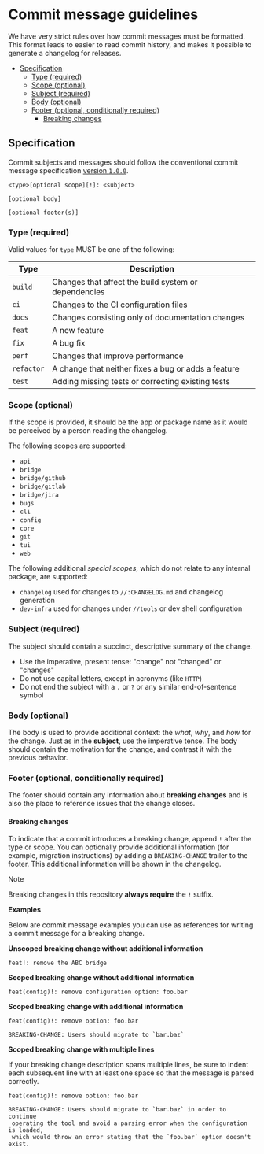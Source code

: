 # Commit message guidelines

We have very strict rules over how commit messages must be formatted. This
format leads to easier to read commit history, and makes it possible to generate
a changelog for releases.

<!-- mdformat-toc start --slug=github --maxlevel=4 --minlevel=2 -->

- [Specification](#specification)
  - [Type (required)](#type-required)
  - [Scope (optional)](#scope-optional)
  - [Subject (required)](#subject-required)
  - [Body (optional)](#body-optional)
  - [Footer (optional, conditionally required)](#footer-optional-conditionally-required)
    - [Breaking changes](#breaking-changes)

<!-- mdformat-toc end -->

## Specification<a name="specification"></a>

Commit subjects and messages should follow the conventional commit message
specification [version `1.0.0`][cc-1.0.0].

```
<type>[optional scope][!]: <subject>

[optional body]

[optional footer(s)]
```

### Type (required)<a name="type-required"></a>

Valid values for `type` MUST be one of the following:

| Type       | Description                                          |
| ---------- | ---------------------------------------------------- |
| `build`    | Changes that affect the build system or dependencies |
| `ci`       | Changes to the CI configuration files                |
| `docs`     | Changes consisting only of documentation changes     |
| `feat`     | A new feature                                        |
| `fix`      | A bug fix                                            |
| `perf`     | Changes that improve performance                     |
| `refactor` | A change that neither fixes a bug or adds a feature  |
| `test`     | Adding missing tests or correcting existing tests    |

### Scope (optional)<a name="scope-optional"></a>

If the scope is provided, it should be the app or package name as it would be
perceived by a person reading the changelog.

The following scopes are supported:

- `api`
- `bridge`
- `bridge/github`
- `bridge/gitlab`
- `bridge/jira`
- `bugs`
- `cli`
- `config`
- `core`
- `git`
- `tui`
- `web`

The following additional _special scopes_, which do not relate to any internal
package, are supported:

- `changelog` used for changes to `//:CHANGELOG.md` and changelog generation
- `dev-infra` used for changes under `//tools` or dev shell configuration

### Subject (required)<a name="subject-required"></a>

The subject should contain a succinct, descriptive summary of the change.

- Use the imperative, present tense: "change" not "changed" or "changes"
- Do not use capital letters, except in acronyms (like `HTTP`)
- Do not end the subject with a `.` or `?` or any similar end-of-sentence symbol

### Body (optional)<a name="body-optional"></a>

The body is used to provide additional context: the _what_, _why_, and _how_ for
the change. Just as in the **subject**, use the imperative tense. The body
should contain the motivation for the change, and contrast it with the previous
behavior.

### Footer (optional, conditionally required)<a name="footer-optional-conditionally-required"></a>

The footer should contain any information about **breaking changes** and is also
the place to reference issues that the change closes.

#### Breaking changes<a name="breaking-changes"></a>

To indicate that a commit introduces a breaking change, append `!` after the
type or scope. You can optionally provide additional information (for example,
migration instructions) by adding a `BREAKING-CHANGE` trailer to the footer.
This additional information will be shown in the changelog.

> [!NOTE]
> Breaking changes in this repository **always require** the `!` suffix.

**Examples**

Below are commit message examples you can use as references for writing a commit
message for a breaking change.

**Unscoped breaking change without additional information**

```
feat!: remove the ABC bridge
```

**Scoped breaking change without additional information**

```
feat(config)!: remove configuration option: foo.bar
```

**Scoped breaking change with additional information**

```
feat(config)!: remove option: foo.bar

BREAKING-CHANGE: Users should migrate to `bar.baz`
```

**Scoped breaking change with multiple lines**

If your breaking change description spans multiple lines, be sure to indent each
subsequent line with at least one space so that the message is parsed correctly.

```
feat(config)!: remove option: foo.bar

BREAKING-CHANGE: Users should migrate to `bar.baz` in order to continue
 operating the tool and avoid a parsing error when the configuration is loaded,
 which would throw an error stating that the `foo.bar` option doesn't exist.
```

[cc-1.0.0]: https://www.conventionalcommits.org/en/v1.0.0/#specification
